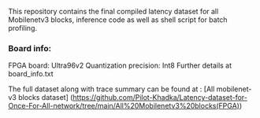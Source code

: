 This repository contains the final compiled latency dataset for all Mobilenetv3 blocks, inference code as well as shell script for batch profiling. 


### Board info:
FPGA board: Ultra96v2
Quantization precision: Int8
Further details at board_info.txt


The full dataset along with trace summary can be found at :
[All mobilenet-v3 blocks dataset] (https://github.com/Pilot-Khadka/Latency-dataset-for-Once-For-All-network/tree/main/All%20Mobilenetv3%20blocks(FPGA))
